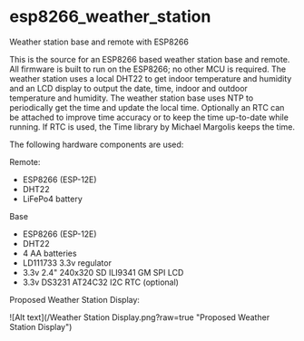 # esp8266_weather_station
Weather station base and remote with ESP8266

This is the source for an ESP8266 based weather station base and remote.
All firmware is built to run on the ESP8266; no other MCU is required.
The weather station uses a local DHT22 to get indoor temperature and
humidity and an LCD display to output the date, time, indoor and outdoor
temperature and humidity. The weather station base uses NTP to
periodically get the time and update the local time. Optionally an RTC
can be attached to improve time accuracy or to keep the time up-to-date
while running. If RTC is used, the Time library by Michael Margolis
keeps the time.

The following hardware components are used:

Remote:
- ESP8266 (ESP-12E)
- DHT22
- LiFePo4 battery

Base
- ESP8266 (ESP-12E)
- DHT22
- 4 AA batteries
- LD111733 3.3v regulator
- 3.3v 2.4" 240x320 SD ILI9341 GM SPI LCD
- 3.3v DS3231 AT24C32 I2C RTC (optional)

Proposed Weather Station Display:

![Alt text](/Weather Station Display.png?raw=true "Proposed Weather Station Display")
